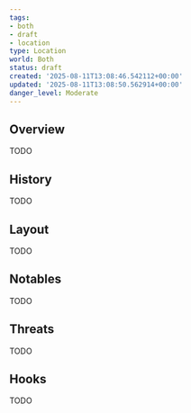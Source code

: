 ```yaml
---
tags:
- both
- draft
- location
type: Location
world: Both
status: draft
created: '2025-08-11T13:08:46.542112+00:00'
updated: '2025-08-11T13:08:50.562914+00:00'
danger_level: Moderate
---
```



## Overview

TODO
## History

TODO
## Layout

TODO
## Notables

TODO
## Threats

TODO
## Hooks

TODO
